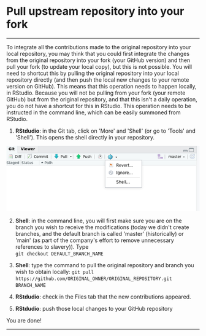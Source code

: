 # Pull upstream repository into your fork

***

To integrate all the contributions made to the original repository into your local repository, you may think that you could first integrate the changes from the original repository into your fork (your GitHub version) and then pull your fork (to update your local copy), but this is not possible. You will need to shortcut this by pulling the original repository into your local repository directly (and then push the local new changes to your remote version on GitHub). This means that this operation needs to happen locally, in RStudio. Because you will not be pulling from your fork (your remote GitHub) but from the original repository, and that this isn't a daily operation, you do not have a shortcut for this in RStudio. This operation needs to be instructed in the command line, which can be easily summoned from RStudio.

1. **RStdudio**: in the Git tab, click on 'More' and 'Shell' (or go to 'Tools' and 'Shell'). This opens the shell directly in your repository.

![](./assets/open-shell.png)

2. **Shell**: in the command line, you will first make sure you are on the branch you wish to receive the modifications (today we didn't create branches, and the default branch is called 'master' (historically) or 'main' (as part of the company's effort to remove unnecessary references to slavery)). Type  
`git checkout DEFAULT_BRANCH_NAME`

3. **Shell**: type the command to pull the original repository and branch you wish to obtain locally:
`git pull https://github.com/ORIGINAL_OWNER/ORIGINAL_REPOSITORY.git BRANCH_NAME`

<!--     ![](./assets/command-line.png)  -->

4. **RStdudio**: check in the Files tab that the new contributions appeared.

5. **RStdudio**: push those local changes to your GitHub repository
<!--     ![](./assets/final-push.png)  -->


You are done!

***